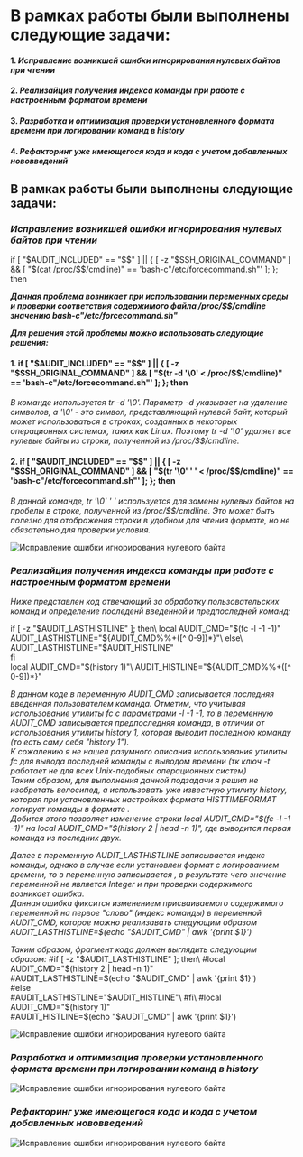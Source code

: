 В рамках работы были выполнены следующие задачи:
=====================================================
#### 1. *Исправление возникшей ошибки игнорирования нулевых байтов при чтении*
#### 2. *Реализайция получения индекса команды при работе с настроенным форматом времени*
#### 3. *Разработка и оптимизация проверки установленного формата времени при логировании команд в history*
#### 4. *Рефакторинг уже имеющегося кода и кода с учетом добавленных нововведений*

В рамках работы были выполнены следующие задачи:
-----------------------------------------------------------
### *Исправление возникшей ошибки игнорирования нулевых байтов при чтении*

if [ "$AUDIT_INCLUDED" == "$$" ] || { [ -z "$SSH_ORIGINAL_COMMAND" ] && [ "$(cat /proc/$$/cmdline)" == 'bash-c"/etc/forcecommand.sh"' ]; }; then

***Данная проблема возникает при использовании переменных среды и проверки соответствия содержимого файла /proc/$$/cmdline значению bash-c"/etc/forcecommand.sh"***

***Для решения этой проблемы можно использовать следующие решения:***
#### 1. if [ "$AUDIT_INCLUDED" == "$$" ] || { [ -z "$SSH_ORIGINAL_COMMAND" ] && [ "$(tr -d '\0' < /proc/$$/cmdline)" == 'bash-c"/etc/forcecommand.sh"' ]; }; then
*В команде используется tr -d '\0'. Параметр -d указывает на удаление символов, а '\0' - это символ, представляющий нулевой байт, который может использоваться в строках, созданных в некоторых операционных системах, таких как Linux. Поэтому tr -d '\0' удаляет все нулевые байты из строки, полученной из /proc/$$/cmdline.*
#### 2. if [ "$AUDIT_INCLUDED" == "$$" ] || { [ -z "$SSH_ORIGINAL_COMMAND" ] && [ "$(tr '\0' ' ' < /proc/$$/cmdline)" == 'bash-c"/etc/forcecommand.sh"' ]; }; then
*В данной команде, tr '\0' ' ' используется для замены нулевых байтов на пробелы в строке, полученной из /proc/$$/cmdline. Это может быть полезно для отображения строки в удобном для чтения формате, но не обязательно для проверки условия.*

![Исправление ошибки игнорирования нулевого байта](https://github.com/jfisto/CyberSecurity/edit/main/Unix/history/1.png)

### *Реализайция получения индекса команды при работе с настроенным форматом времени*

*Ниже представлен код отвечающий за обработку пользовательских команд и определение последенй введенной и предпоследней команд:*
  
if [ -z "$AUDIT_LASTHISTLINE" ]; then\
  local AUDIT_CMD="$(fc -l -1 -1)"\
  AUDIT_LASTHISTLINE="${AUDIT_CMD%%+([^ 0-9])*}"\
else\
  AUDIT_LASTHISTLINE="$AUDIT_HISTLINE"\
fi\
  local AUDIT_CMD="$(history 1)"\
  AUDIT_HISTLINE="${AUDIT_CMD%%+([^ 0-9])*}"

*В данном коде в переменную AUDIT_CMD записывается последняя введенная пользователем команда. Отметим, что учитывая использование утилиты fc с параметрами -l -1 -1, то в переменную AUDIT_CMD записывается предпоследняя команда, в отличии от использования утилиты history 1, которая выводит последнюю команду (то есть саму себя "history 1").*\
*К сожалению я не нашел разумного описания использования утилиты fc для вывода последней команды с выводом времени (тк ключ -t работает не для всех Unix-подобных операционных систем)*\
*Таким образом, для выполнения данной подзадачи я решил не изобретать велосипед, а использовать уже известную утилиту history, которая при установленных настройках формата HISTTIMEFORMAT логирует команды в формате <index> <datetime> <command>.*\
*Добится этого позволяет изменение строки local AUDIT_CMD="$(fc -l -1 -1)" на local AUDIT_CMD="$(history 2 | head -n 1)", где выводится первая команда из последних двух.*
  
*Далее в переменную AUDIT_LASTHISTLINE записывается индекс команды, однако в случае если установлен формат с логированием времени, то в переменную записывается <index>  <datetime>, в результате чего значение переменной не является Integer и при проверки содержимого возникает ошибка.*\
*Данная ошибка фиксится изменением присваиваемого содержимого переменной на первое "слово" (индекс команды) в переменной AUDIT_CMD, которое можно реализавать следующим образом AUDIT_LASTHISTLINE=$(echo "$AUDIT_CMD" | awk '{print $1}')*
  
*Таким образом, фрагмент кода должен выглядить следующим образом:*
  #if [ -z "$AUDIT_LASTHISTLINE" ]; then\
    #local AUDIT_CMD="$(history 2 | head -n 1)"\
    #AUDIT_LASTHISTLINE=$(echo "$AUDIT_CMD" | awk '{print $1}')\
  #else\
    #AUDIT_LASTHISTLINE="$AUDIT_HISTLINE"\
  #fi\
  #local AUDIT_CMD="$(history 1)"\
  #AUDIT_HISTLINE=$(echo "$AUDIT_CMD" | awk '{print $1}')


![Исправление ошибки игнорирования нулевого байта](https://github.com/jfisto/CyberSecurity/edit/main/Unix/history/2.png)

### *Разработка и оптимизация проверки установленного формата времени при логировании команд в history*


![Исправление ошибки игнорирования нулевого байта](https://github.com/jfisto/CyberSecurity/edit/main/Unix/history/3.png)

### *Рефакторинг уже имеющегося кода и кода с учетом добавленных нововведений*


![Исправление ошибки игнорирования нулевого байта](https://github.com/jfisto/CyberSecurity/edit/main/Unix/history/4.png)


